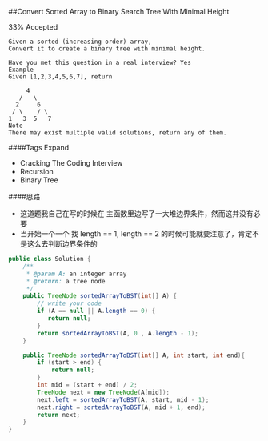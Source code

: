 ##Convert Sorted Array to Binary Search Tree With Minimal Height

33% Accepted

	Given a sorted (increasing order) array,
    Convert it to create a binary tree with minimal height.

	Have you met this question in a real interview? Yes
	Example
	Given [1,2,3,4,5,6,7], return

	     4
	   /   \
	  2     6
	 / \    / \
	1   3  5   7
	Note
	There may exist multiple valid solutions, return any of them.

####Tags Expand
- Cracking The Coding Interview
- Recursion
- Binary Tree

####思路
- 这道题我自己在写的时候在 主函数里边写了一大堆边界条件，然而这并没有必要
- 当开始一个一个 找 length == 1, length == 2 的时候可能就要注意了，肯定不是这么去判断边界条件的

```java
public class Solution {
    /**
     * @param A: an integer array
     * @return: a tree node
     */
    public TreeNode sortedArrayToBST(int[] A) {
        // write your code
        if (A == null || A.length == 0) {
           return null;
        }
        return sortedArrayToBST(A, 0 , A.length - 1);
    }

    public TreeNode sortedArrayToBST(int[] A, int start, int end){
        if (start > end) {
            return null;
        }
        int mid = (start + end) / 2;
        TreeNode next = new TreeNode(A[mid]);
        next.left = sortedArrayToBST(A, start, mid - 1);
        next.right = sortedArrayToBST(A, mid + 1, end);
        return next;
    }
}



```
